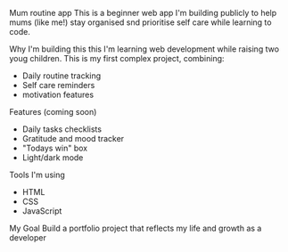 Mum routine app
This is a beginner web app I'm building publicly to help mums (like me!) stay organised snd prioritise self care while learning to code.

Why I'm building this this 
I'm learning web development while raising two youg children. This is my first complex project, combining:
- Daily routine tracking
- Self care reminders
- motivation features

Features (coming soon)
- Daily tasks checklists
- Gratitude and mood tracker
- "Todays win" box
- Light/dark mode
 
Tools I'm using
- HTML
- CSS
- JavaScript

My Goal
Build a portfolio project that reflects my life and growth as a developer 

